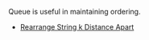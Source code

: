 
Queue is useful in maintaining ordering.

- [Rearrange String k Distance Apart](https://leetcode.com/problems/rearrange-string-k-distance-apart/)
